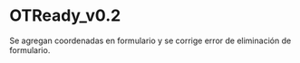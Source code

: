# OTReady_v0.2
Se agregan coordenadas en formulario y se corrige error de eliminación de formulario.
